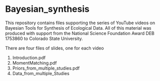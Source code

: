 # Bayesian_synthesis

This repository contains files supporting the series of YouTube videos on Bayesian Tools for Synthesis of Ecological Data.  All of this material was produced with support from the National Science Foundation Award DEB 1753860 to Colorado State University.

There are four files of slides, one for each video

1) Introduction.pdf
2) MomentMatching.pdf
3) Priors_from_multiple_studies.pdf
4) Data_from_multiple_Studies
 
